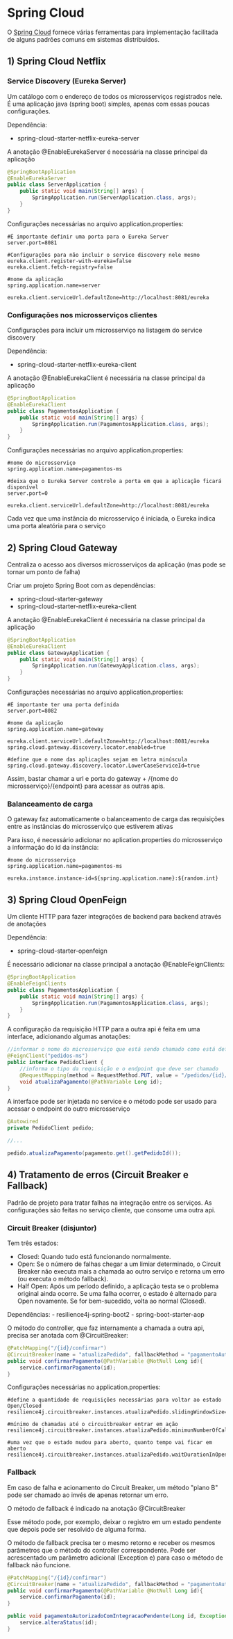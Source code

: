 # Spring Cloud

O [Spring Cloud](https://spring.io/projects/spring-cloud) fornece várias ferramentas para implementação facilitada de alguns padrões comuns em sistemas distribuídos.

## 1) Spring Cloud Netflix

### Service Discovery (Eureka Server)
Um catálogo com o endereço de todos os microsserviços registrados nele. 
É uma aplicação java (spring boot) simples, apenas com essas poucas configurações.

Dependência:
- spring-cloud-starter-netflix-eureka-server


A anotação @EnableEurekaServer é necessária na classe principal da aplicação
```java
@SpringBootApplication
@EnableEurekaServer
public class ServerApplication {
    public static void main(String[] args) {
        SpringApplication.run(ServerApplication.class, args);
    }
}
```

Configurações necessárias no arquivo application.properties:
```
#É importante definir uma porta para o Eureka Server
server.port=8081

#Configurações para não incluir o service discovery nele mesmo 
eureka.client.register-with-eureka=false
eureka.client.fetch-registry=false

#nome da aplicação
spring.application.name=server

eureka.client.serviceUrl.defaultZone=http://localhost:8081/eureka
```

### Configurações nos microsserviços clientes

Configurações para incluir um microsserviço na listagem do service discovery

Dependência:
- spring-cloud-starter-netflix-eureka-client

A anotação @EnableEurekaClient é necessária na classe principal da aplicação
```java
@SpringBootApplication
@EnableEurekaClient
public class PagamentosApplication {
    public static void main(String[] args) {
        SpringApplication.run(PagamentosApplication.class, args);
    }
}
```

Configurações necessárias no arquivo application.properties:
```
#nome do microsserviço
spring.application.name=pagamentos-ms

#deixa que o Eureka Server controle a porta em que a aplicação ficará disponível
server.port=0

eureka.client.serviceUrl.defaultZone=http://localhost:8081/eureka
```

Cada vez que uma instância do microsserviço é iniciada, o Eureka indica uma porta aleatória para o serviço

## 2) Spring Cloud Gateway

Centraliza o acesso aos diversos microsserviços da aplicação (mas pode se tornar um ponto de falha)

Criar um projeto Spring Boot com as dependências:
- spring-cloud-starter-gateway
- spring-cloud-starter-netflix-eureka-client

A anotação @EnableEurekaClient é necessária na classe principal da aplicação
```java
@SpringBootApplication
@EnableEurekaClient
public class GatewayApplication {
    public static void main(String[] args) {
        SpringApplication.run(GatewayApplication.class, args);
    }
}
```

Configurações necessárias no arquivo application.properties:
```
#É importante ter uma porta definida
server.port=8082

#nome da aplicação
spring.application.name=gateway

eureka.client.serviceUrl.defaultZone=http://localhost:8081/eureka
spring.cloud.gateway.discovery.locator.enabled=true

#define que o nome das aplicações sejam em letra minúscula
spring.cloud.gateway.discovery.locator.LowerCaseServiceId=true
```

Assim, bastar chamar a url e porta do gateway  + /{nome do microsserviço}/{endpoint} para acessar as outras apis.

### Balanceamento de carga

O gateway faz automaticamente o balanceamento de carga das requisições entre as instâncias do microsserviço que estiverem ativas

Para isso, é necessário adicionar no aplication.properties do microsserviço a informação do id da instância:
```
#nome do microsserviço
spring.application.name=pagamentos-ms

eureka.instance.instance-id=${spring.application.name}:${random.int}
```

## 3) Spring Cloud OpenFeign

Um cliente HTTP para fazer integrações de backend para backend através de anotações

Dependência:
- spring-cloud-starter-openfeign

É necessário adicionar na classe principal a anotação @EnableFeignClients:
```java
@SpringBootApplication
@EnableFeignClients
public class PagamentosApplication {
    public static void main(String[] args) {
        SpringApplication.run(PagamentosApplication.class, args);
    }
}
```

A configuração da requisição HTTP para a outra api é feita em uma interface, adicionando algumas anotações:
```java
//informar o nome do microsserviço que está sendo chamado como está definido na variável spring.application.name
@FeignClient("pedidos-ms")
public interface PedidoClient {
    //informa o tipo da requisição e o endpoint que deve ser chamado
    @RequestMapping(method = RequestMethod.PUT, value = "/pedidos/{id}/pago")
    void atualizaPagamento(@PathVariable Long id);
}
```

A interface pode ser injetada no service e o método pode ser usado para acessar o endpoint do outro microsserviço
```java
@Autowired
private PedidoClient pedido;

//...

pedido.atualizaPagamento(pagamento.get().getPedidoId());
```


## 4) Tratamento de erros (Circuit Breaker e Fallback)

Padrão de projeto para tratar falhas na integração entre os serviços. As configurações são feitas no serviço cliente, que consome uma outra api.

### Circuit Breaker (disjuntor)

Tem três estados:
- Closed: Quando tudo está funcionando normalmente.
- Open: Se o número de falhas chegar a um limiar determinado, o Circuit Breaker não executa mais a chamada ao outro serviço e retorna um erro (ou executa o método fallback).
- Half Open: Após um período definido, a aplicação testa se o problema original ainda ocorre. Se uma falha ocorrer, o estado é alternado para Open novamente. Se for bem-sucedido, volta ao normal (Closed).

Dependências:
	- resilience4j-spring-boot2
	- spring-boot-starter-aop
    
O método do controller, que faz internamente a chamada a outra api, precisa ser anotada com @CircuitBreaker:
```java
@PatchMapping("/{id}/confirmar")
@CircuitBreaker(name = "atualizaPedido", fallbackMethod = "pagamentoAutorizadoComIntegracaoPendente")
public void confirmarPagamento(@PathVariable @NotNull Long id){
    service.confirmarPagamento(id);
}
```
	
Configurações necessárias no application.properties:
```
#define a quantidade de requisições necessárias para voltar ao estado Open/Closed
resilience4j.circuitbreaker.instances.atualizaPedido.slidingWindowSize=3

#mínimo de chamadas até o circuitbreaker entrar em ação
resilience4j.circuitbreaker.instances.atualizaPedido.minimunNumberOfCalls=2

#uma vez que o estado mudou para aberto, quanto tempo vai ficar em aberto
resilience4j.circuitbreaker.instances.atualizaPedido.waitDurationInOpenState=50s 
```

### Fallback

Em caso de falha e acionamento do Circuit Breaker, um método "plano B" pode ser chamado ao invés de apenas retornar um erro.

O método de fallback é indicado na anotação @CircuitBreaker

Esse método pode, por exemplo, deixar o registro em um estado pendente que depois pode ser resolvido de alguma forma.

O método de fallback precisa ter o mesmo retorno e receber os mesmos parâmetros que o método do controller correspondente. Pode ser acrescentado um parâmetro adicional (Exception e) para caso o método de fallback não funcione.

```java
@PatchMapping("/{id}/confirmar")
@CircuitBreaker(name = "atualizaPedido", fallbackMethod = "pagamentoAutorizadoComIntegracaoPendente")
public void confirmarPagamento(@PathVariable @NotNull Long id){
    service.confirmarPagamento(id);
}

public void pagamentoAutorizadoComIntegracaoPendente(Long id, Exception e){
    service.alteraStatus(id);
}
```
